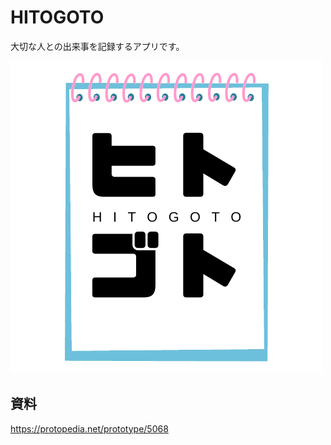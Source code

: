 # HITOGOTO

大切な人との出来事を記録するアプリです。

![logo](/public/logo.png)

## 資料

<https://protopedia.net/prototype/5068>
